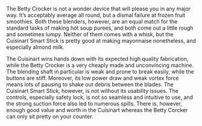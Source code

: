 The Betty Crocker is not a wonder device that will please you in any major way. It’s acceptably average all round, but a dismal failure at frozen fruit smoothies. Both these blenders, however, are an equal match for the standard tasks of making hot soup purees, and both come out a little rough and sometimes lumpy. Neither of them comes with a whisk, but the Cuisinart Smart Stick is pretty good at making mayonnaise nonetheless, and especially almond milk.

The Cuisinart wins hands down with its expected high quality fabrication, while the Betty Crocker is a very cheaply made and unconvincing machine. The blending shaft in particular is weak and prone to break easily, while the buttons are stiff. Moreover, its low power draw and weak vortex force means lots of pausing to shake out debris between the blades. The Cuisinart Smart Stick, however, is not without its usability issues. The controls, especially safety lock, is not so seamless and intuitive to use, and the strong suction force also led to numerous spills. There is, however, enough good value and worth in the Cuisinart whereas the Betty Corcker can only sit pretty on your counter.